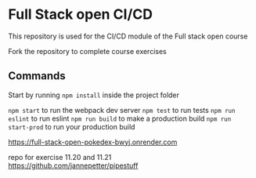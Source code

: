 # Full Stack open CI/CD

This repository is used for the CI/CD module of the Full stack open course

Fork the repository to complete course exercises

## Commands

Start by running `npm install` inside the project folder

`npm start` to run the webpack dev server
`npm test` to run tests
`npm run eslint` to run eslint
`npm run build` to make a production build
`npm run start-prod` to run your production build

https://full-stack-open-pokedex-bwyj.onrender.com

repo for exercise 11.20 and 11.21  
https://github.com/jannepetter/pipestuff
